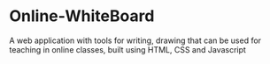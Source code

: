 # Online-WhiteBoard
A web application with tools for writing, drawing that can be used for teaching in online classes, built using HTML, CSS and Javascript
